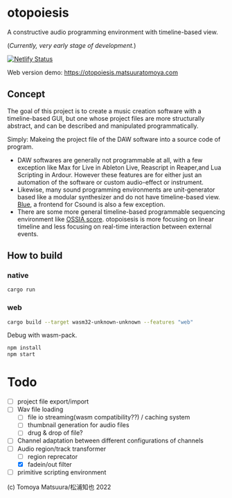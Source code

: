 # otopoiesis

A constructive audio programming environment with timeline-based view.

(*Currently, very early stage of development.*)

[![Netlify Status](https://api.netlify.com/api/v1/badges/45c6bb83-4416-4a20-8364-036931f956a8/deploy-status)](https://app.netlify.com/sites/jovial-starship-05306a/deploys)

Web version demo: https://otopoiesis.matsuuratomoya.com

## Concept

The goal of this project is to create a music creation software with a timeline-based GUI, but one whose project files are more structurally abstract, and can be described and manipulated programmatically.

Simply: Makeing the project file of the DAW software into a source code of program.

- DAW softwares are generally not programmable at all, with a few exception like Max for Live in Ableton Live, Reascript in Reaper,and Lua Scripting in Ardour. However these features are for either just an automation of the software or custom audio-effect or instrument.
- Likewise, many sound programming environments are unit-generator based like a modular synthesizer and do not have timeline-based view. [Blue](https://blue.kunstmusik.com/), a frontend for Csound is also a few exception.
- There are some more general timeline-based programmable sequencing environment like [OSSIA score](https://ossia.io/). otopoisesis is more focusing on linear timeline and less focusing on real-time interaction between external events.
  


## How to build

### native
```sh
cargo run
```

### web

```sh
cargo build --target wasm32-unknown-unknown --features "web"
```

Debug with wasm-pack.

```sh
npm install
npm start
```

# Todo

- [ ] project file export/import
- [ ] Wav file loading
  - [ ] file io streaming(wasm compatibility??) / caching system
  - [ ] thumbnail generation for audio files
  - [ ] drug & drop of file?
- [ ] Channel adaptation between different configurations of channels
- [ ] Audio region/track transformer
  - [ ] region reprecator
  - [x] fadein/out filter
- [ ] primitive scripting environment

(c) Tomoya Matsuura/松浦知也 2022


